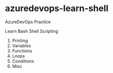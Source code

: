 # azuredevops-learn-shell
AzureDevOps Practice

Learn Bash Shell Scripting

1. Printing
2. Variables
3. Functions
4. Loops
5. Conditions
6. Misc